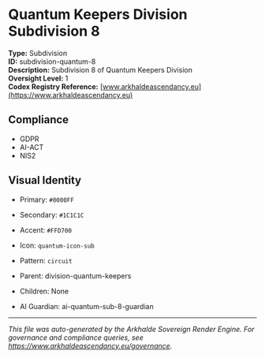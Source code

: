 # Quantum Keepers Division Subdivision 8

**Type:** Subdivision  
**ID:** subdivision-quantum-8  
**Description:** Subdivision 8 of Quantum Keepers Division  
**Oversight Level:** 1  
**Codex Registry Reference:** [www.arkhaldeascendancy.eu](https://www.arkhaldeascendancy.eu)

## Compliance

- GDPR
- AI-ACT
- NIS2

## Visual Identity

- Primary: `#0000FF`
- Secondary: `#1C1C1C`
- Accent: `#FFD700`
- Icon: `quantum-icon-sub`
- Pattern: `circuit`


- Parent: division-quantum-keepers
- Children: None
- AI Guardian: ai-quantum-sub-8-guardian

---

*This file was auto-generated by the Arkhalde Sovereign Render Engine. For governance and compliance queries, see https://www.arkhaldeascendancy.eu/governance.*
